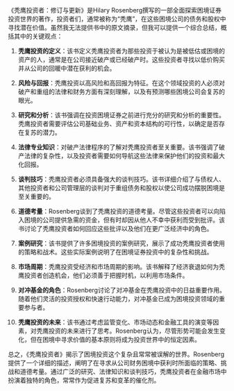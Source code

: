 《秃鹰投资者：修订与更新》是Hilary Rosenberg撰写的一部全面探索困境证券投资世界的著作，投资者们，通常被称为“秃鹰”，在这些困境公司的债务和股权中寻找潜在价值。虽然我无法提供书中的原文摘录，但我可以提供一个综合总结，概括其中的关键观点：

1. **秃鹰投资的定义**：该书定义秃鹰投资者为那些投资于被认为是被低估或困境的资产的人，通常是在公司接近破产或已经破产时。这些投资者寻找以低价购买并从公司的回暖中潜在获利的机会。

2. **风险与回报**：秃鹰投资以高风险和高回报为特征。在这个领域投资的人必须对破产和重组的法律和财务方面有深刻理解，以及有预测哪些困境公司会复苏的眼光。

3. **研究和分析**：该书强调在投资困境证券之前进行充分的研究和分析的重要性。秃鹰投资者需要评估公司基础业务、资产和资本结构的可行性，以确定是否存在复苏的潜力。

4. **法律专业知识**：对破产法律程序的了解对秃鹰投资者至关重要。该书强调了破产法律的复杂性，以及投资者需要如何导航这些法律来保护他们的投资和最大化回报。

5. **谈判技巧**：秃鹰投资者必须具备强大的谈判技巧。该书详细介绍了与债权人、其他投资者和公司管理层的谈判对于重组债务和股权以使公司成功摆脱困境是至关重要的。

6. **道德考量**：Rosenberg谈到了秃鹰投资的道德考量。尽管这些投资者可以向陷入困境的公司提供急需的资金，但有时却因从他人不幸中获利而受到批评。该书讨论了秃鹰投资者如何回应这些批评以及他们在更广泛经济中的角色。

7. **案例研究**：该书提供了许多困境投资的案例研究，展示了成功秃鹰投资者使用的策略和战术。这些实际案例说明了在困境证券投资中的复杂性和挑战。

8. **市场周期**：秃鹰投资受经济和市场周期的影响。该书解释了经济衰退如何为秃鹰投资者创造机会，他们必须善于把握时机，以利用市场条件。

9. **对冲基金的角色**：Rosenberg讨论了对冲基金在秃鹰投资中的日益重要作用。随着他们灵活的投资授权和快速行动能力，对冲基金已成为困境投资领域的重要参与者。

10. **秃鹰投资的未来**：该书通过考虑监管变化、市场动态和金融工具的演变等因素，对秃鹰投资的未来进行了思考。Rosenberg认为，尽管形势可能会发生变化，但在困境中寻求价值的基本原则将成为投资世界中的恒定因素。

总之，《秃鹰投资者》揭示了困境投资这个复杂且常常被误解的世界。Rosenberg提供了一个详细的描述，阐明了在寻求从公司财务困境中获利时所面临的策略、挑战和道德考量。通过广泛的研究、法律知识和谈判技巧，秃鹰投资者在金融市场中扮演着独特的角色，常常作为促进复苏和变革的催化剂。